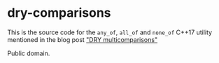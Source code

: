 # dry-comparisons

This is the source code for the `any_of`, `all_of` and `none_of` C++17 utility mentioned in the blog post
["DRY multicomparisons"](http://playfulprogramming.blogspot.com/2018/07/dry-multicomparisons.html)

Public domain.

